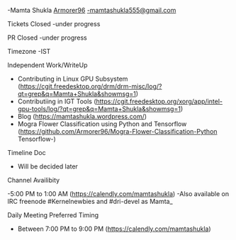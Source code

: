 -Mamta Shukla [Armorer96](https://github.com/Armorer96/)
-mamtashukla555@gmail.com

Tickets Closed
-under progress

PR Closed
-under progress 

Timezone -IST

Independent Work/WriteUp

- Contributing in Linux GPU Subsystem (https://cgit.freedesktop.org/drm/drm-misc/log/?qt=grep&q=Mamta+Shukla&showmsg=1)
- Contributiing in IGT Tools (https://cgit.freedesktop.org/xorg/app/intel-gpu-tools/log/?qt=grep&q=Mamta+Shukla&showmsg=1)
- Blog (https://mamtashukla.wordpress.com/)
- Mogra Flower Classification using Python and Tensorflow (https://github.com/Armorer96/Mogra-Flower-Classification-Python Tensorflow-)

Timeline Doc
- Will be decided later

Channel Availibity

-5:00 PM to 1:00 AM (https://calendly.com/mamtashukla)
-Also available on IRC freenode #Kernelnewbies and #dri-devel as Mamta_ 

Daily Meeting Preferred Timing

- Between 7:00 PM to 9:00 PM (https://calendly.com/mamtashukla)
  




